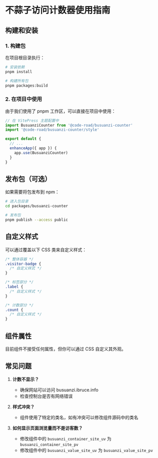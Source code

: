 # 不蒜子访问计数器使用指南

## 构建和安装

### 1. 构建包

在项目根目录执行：

```bash
# 安装依赖
pnpm install

# 构建所有包
pnpm packages:build
```

### 2. 在项目中使用

由于我们使用了 pnpm 工作区，可以直接在项目中使用：

```js
// 在 VitePress 主题配置中
import BusuanziCounter from '@code-road/busuanzi-counter'
import '@code-road/busuanzi-counter/style'

export default {
  // ...
  enhanceApp({ app }) {
    app.use(BusuanziCounter)
  }
}
```

## 发布包（可选）

如果需要将包发布到 npm：

```bash
# 进入包目录
cd packages/busuanzi-counter

# 发布包
pnpm publish --access public
```

## 自定义样式

可以通过覆盖以下 CSS 类来自定义样式：

```css
/* 整体容器 */
.visitor-badge {
  /* 自定义样式 */
}

/* 标签部分 */
.label {
  /* 自定义样式 */
}

/* 计数部分 */
.count {
  /* 自定义样式 */
}
```

## 组件属性

目前组件不接受任何属性，但你可以通过 CSS 自定义其外观。

## 常见问题

1. **计数不显示？**
   - 确保网站可以访问 busuanzi.ibruce.info
   - 检查控制台是否有网络错误

2. **样式冲突？**
   - 组件使用了特定的类名，如有冲突可以修改组件源码中的类名

3. **如何显示页面浏览量而不是访客数？**
   - 修改组件中的 `busuanzi_container_site_uv` 为 `busuanzi_container_site_pv`
   - 修改组件中的 `busuanzi_value_site_uv` 为 `busuanzi_value_site_pv`
